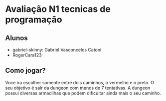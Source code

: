 # Avaliação N1 tecnicas de programação

## Alunos
  
  - gabriel-skinny: Gabriel Vasconcelos Catoni
  - RogerCara123:  

## Como jogar?

  Voce ira escolher somente entre dois caminhos, o vermelho e o preto. O seu objetivo é sair da dungeon com menos de 7 tentativas. A dungeon possui diversas armadilhas que podem dificultar ainda mais o seu caminho. 
